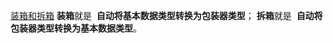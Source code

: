 [装箱和拆箱](https://blog.csdn.net/qq_43386944/article/details/119773230)
**装箱**就是  **自动将基本数据类型转换为包装器类型**；
**拆箱**就是  **自动将包装器类型转换为基本数据类型**。